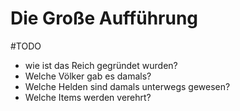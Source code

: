 # Die Große Aufführung
#TODO 
- wie ist das Reich gegründet wurden?
- Welche Völker gab es damals?
- Welche Helden sind damals unterwegs gewesen?
- Welche Items werden verehrt?